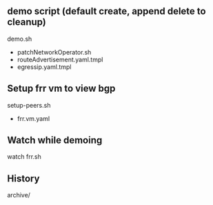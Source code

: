 ## demo script (default create, append delete to cleanup)
demo.sh
* patchNetworkOperator.sh
* routeAdvertisement.yaml.tmpl
* egressip.yaml.tmpl

## Setup frr vm to view bgp
setup-peers.sh
* frr.vm.yaml

## Watch while demoing
watch frr.sh

## History
archive/
